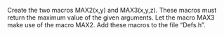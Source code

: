 Create the two macros MAX2(x,y) and MAX3(x,y,z). These macros must return the maximum value of the given arguments. Let the macro MAX3 make use of the macro MAX2. Add these macros to the file “Defs.h”.